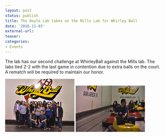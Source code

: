 ```yaml
---
layout: post
status: publish
title: The Boyle Lab takes on the Mills Lab for Whirley Ball
date: '2016-11-03'
external-url:
teaser: 
categories:
- Events
---
```


The lab has our second challenge at WhirleyBall against the Mills lab. The labs tied 2-2 with the last game in contention due to extra balls on the court. A rematch will be required to maintain our honor.

<img src="/assets/news_graphics/2016-11-03-WhirleyBall1.jpg">
<img src="/assets/news_graphics/2016-11-03-WhirleyBall2.jpg">

